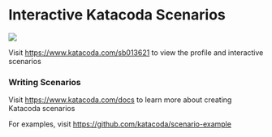 # Interactive Katacoda Scenarios

[![](http://shields.katacoda.com/katacoda/sb013621/count.svg)](https://www.katacoda.com/sb013621 "Get your profile on Katacoda.com")

Visit https://www.katacoda.com/sb013621 to view the profile and interactive scenarios

### Writing Scenarios
Visit https://www.katacoda.com/docs to learn more about creating Katacoda scenarios

For examples, visit https://github.com/katacoda/scenario-example
